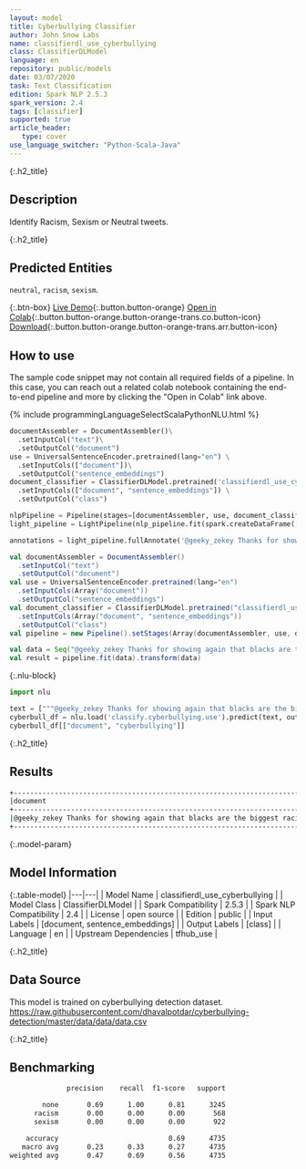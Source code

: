 ```yaml
---
layout: model
title: Cyberbullying Classifier
author: John Snow Labs
name: classifierdl_use_cyberbullying
class: ClassifierDLModel
language: en
repository: public/models
date: 03/07/2020
task: Text Classification
edition: Spark NLP 2.5.3
spark_version: 2.4
tags: [classifier]
supported: true
article_header:
   type: cover
use_language_switcher: "Python-Scala-Java"
---
```


{:.h2_title}
## Description 
Identify Racism, Sexism or Neutral tweets.

{:.h2_title}
## Predicted Entities
``neutral``, ``racism``, ``sexism``. 

{:.btn-box}
[Live Demo](https://demo.johnsnowlabs.com/public/SENTIMENT_EN_CYBERBULLYING/){:.button.button-orange}
[Open in Colab](https://colab.research.google.com/github/JohnSnowLabs/spark-nlp-workshop/blob/master/tutorials/streamlit_notebooks/SENTIMENT_EN_CYBERBULLYING.ipynb){:.button.button-orange.button-orange-trans.co.button-icon}
[Download](https://s3.amazonaws.com/auxdata.johnsnowlabs.com/public/models/classifierdl_use_cyberbullying_en_2.5.3_2.4_1593783319298.zip){:.button.button-orange.button-orange-trans.arr.button-icon}

## How to use

The sample code snippet may not contain all required fields of a pipeline. In this case, you can reach out a related colab notebook containing the end-to-end pipeline and more by clicking the "Open in Colab" link above.
 
<div class="tabs-box" markdown="1">

{% include programmingLanguageSelectScalaPythonNLU.html %}

```python
documentAssembler = DocumentAssembler()\
  .setInputCol("text")\
  .setOutputCol("document")
use = UniversalSentenceEncoder.pretrained(lang="en") \
  .setInputCols(["document"])\
  .setOutputCol("sentence_embeddings")
document_classifier = ClassifierDLModel.pretrained('classifierdl_use_cyberbullying', 'en') \
  .setInputCols(["document", "sentence_embeddings"]) \
  .setOutputCol("class")

nlpPipeline = Pipeline(stages=[documentAssembler, use, document_classifier])
light_pipeline = LightPipeline(nlp_pipeline.fit(spark.createDataFrame([['']]).toDF("text")))

annotations = light_pipeline.fullAnnotate('@geeky_zekey Thanks for showing again that blacks are the biggest racists. Blocked')

```
```scala
val documentAssembler = DocumentAssembler()
  .setInputCol("text")
  .setOutputCol("document")
val use = UniversalSentenceEncoder.pretrained(lang="en")
  .setInputCols(Array("document"))
  .setOutputCol("sentence_embeddings")
val document_classifier = ClassifierDLModel.pretrained("classifierdl_use_cyberbullying", "en")
  .setInputCols(Array("document", "sentence_embeddings"))
  .setOutputCol("class")
val pipeline = new Pipeline().setStages(Array(documentAssembler, use, document_classifier))

val data = Seq("@geeky_zekey Thanks for showing again that blacks are the biggest racists. Blocked").toDF("text")
val result = pipeline.fit(data).transform(data)
```

{:.nlu-block}
```python
import nlu

text = ["""@geeky_zekey Thanks for showing again that blacks are the biggest racists. Blocked"""]
cyberbull_df = nlu.load('classify.cyberbullying.use').predict(text, output_level='document')
cyberbull_df[["document", "cyberbullying"]]
```

</div>

{:.h2_title}
## Results
```bash
+--------------------------------------------------------------------------------------------------------+------------+
|document                                                                                                |class       |
+--------------------------------------------------------------------------------------------------------+------------+
|@geeky_zekey Thanks for showing again that blacks are the biggest racists. Blocked.                     | racism     |
+--------------------------------------------------------------------------------------------------------+------------+
```

{:.model-param}
## Model Information

{:.table-model}
|---|---|
| Model Name              | classifierdl_use_cyberbullying |
| Model Class             | ClassifierDLModel              |
| Spark Compatibility     | 2.5.3                          |
| Spark NLP Compatibility | 2.4                            |
| License                 | open source                    |
| Edition                 | public                         |
| Input Labels            | [document, sentence_embeddings] |
| Output Labels           | [class]         |
| Language                | en                             |
| Upstream Dependencies   | tfhub_use                      |


{:.h2_title}
## Data Source
This model is trained on cyberbullying detection dataset. https://raw.githubusercontent.com/dhavalpotdar/cyberbullying-detection/master/data/data/data.csv

{:.h2_title}
## Benchmarking
```bash
              precision    recall  f1-score   support

        none       0.69      1.00      0.81      3245
      racism       0.00      0.00      0.00       568
      sexism       0.00      0.00      0.00       922

    accuracy                           0.69      4735
   macro avg       0.23      0.33      0.27      4735
weighted avg       0.47      0.69      0.56      4735
```